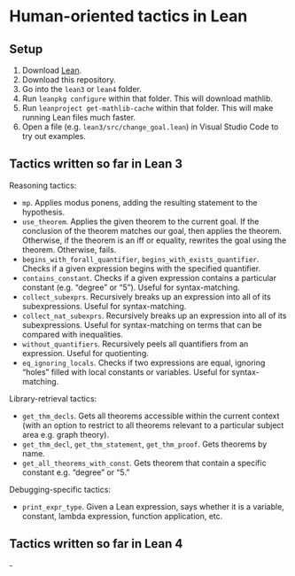 # Human-oriented tactics in Lean

## Setup
1. Download [Lean][1].
2. Download this repository.
3. Go into the `lean3` or `lean4` folder.
4. Run `leanpkg configure` within that folder.  This will download mathlib.
5. Run `leanproject get-mathlib-cache` within that folder.  This will make running Lean files much faster.
6. Open a file (e.g. `lean3/src/change_goal.lean`) in Visual Studio Code to try out examples.

## Tactics written so far in Lean 3

Reasoning tactics:
- `mp`.  Applies modus ponens, adding the resulting statement to the hypothesis. 
- `use_theorem`.  Applies the given theorem to the current goal.  If the conclusion of the theorem matches our goal, then applies the theorem.  Otherwise, if the theorem is an iff or equality, rewrites the goal using the theorem.  Otherwise, fails.
- `begins_with_forall_quantifier`, `begins_with_exists_quantifier`.  Checks if a given expression begins with the specified quantifier.
- `contains_constant`.  Checks if a given expression contains a particular constant (e.g. “degree” or “5”).  Useful for syntax-matching.
- `collect_subexprs`.  Recursively breaks up an expression into all of its subexpressions.  Useful for syntax-matching.
- `collect_nat_subexprs`.  Recursively breaks up an expression into all of its subexpressions.  Useful for syntax-matching on terms that can be compared with inequalities.
- `without_quantifiers`. Recursively peels all quantifiers from an expression.  Useful for quotienting.
- `eq_ignoring_locals`. Checks if two expressions are equal, ignoring “holes” filled with local constants or variables.  Useful for syntax-matching.

Library-retrieval tactics:
- `get_thm_decls`.  Gets all theorems accessible within the current context (with an option to restrict to all theorems relevant to a particular subject area e.g. graph theory). 
- `get_thm_decl`, `get_thm_statement`, `get_thm_proof`.  Gets theorems by name.
- `get_all_theorems_with_const`.  Gets theorem that contain a specific constant e.g. “degree” or “5.”

Debugging-specific tactics:
- `print_expr_type`.  Given a Lean expression, says whether it is a variable, constant, lambda expression, function application, etc.

## Tactics written so far in Lean 4
\- 

[1]:	https://leanprover.github.io/download/